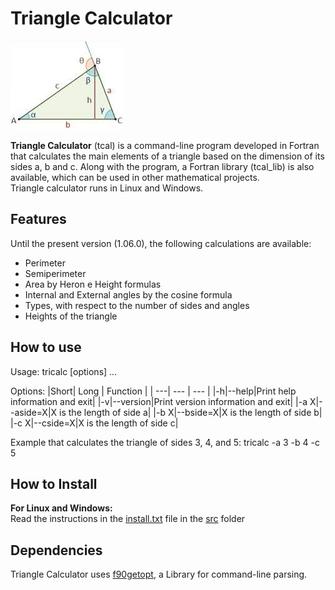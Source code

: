 # Triangle Calculator
![Triangle calculator - Elements of triangle](https://github.com/JoseCintra/CLIMathUtils/blob/main/tcal/triangle_tcal.png)

**Triangle Calculator** (tcal) is a command-line program developed in Fortran that calculates the main elements of a triangle based on the dimension of its sides a, b and c. Along with the program, a Fortran library (tcal_lib) is also available, which can be used in other mathematical projects.  
Triangle calculator runs in Linux and Windows.

## Features
Until the present version (1.06.0), the following calculations are available:
* Perimeter
* Semiperimeter
* Area by Heron e Height formulas
* Internal and External angles by the cosine formula
* Types, with respect to the number of sides and angles
* Heights of the triangle 

## How to use

Usage: tricalc [options] …

Options:
|Short| Long | Function |
| ---| --- | --- |
|-h|--help|Print help information and exit|
|-v|--version|Print version information and exit|
|-a X|--aside=X|X is the length of side a|
|-b X|--bside=X|X is the length of side b|
|-c X|--cside=X|X is the length of side c|

Example that calculates the triangle of sides 3, 4, and 5:
tricalc -a 3 -b 4 -c 5 

## How to Install
**For Linux and Windows:**  
Read the instructions in the [install.txt](https://github.com/JoseCintra/CLIMathUtils/blob/main/tcal/src/install.txt) file in the [src](https://github.com/JoseCintra/CLIMathUtils/tree/main/tcal/src) folder  

## Dependencies
Triangle Calculator uses [f90getopt](https://github.com/haniibrahim/f90getopt), a Library for command-line parsing.  

